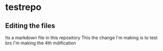 # testrepo
## Editing the files
Its a markdown file in this repository
This the change I'm making is to test brs
I'm making the 4th mdification
